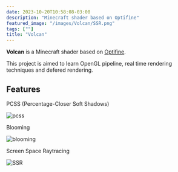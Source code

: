 ```yaml
---
date: 2023-10-20T10:58:08-03:00
description: "Minecraft shader based on Optifine"
featured_image: "/images/Volcan/SSR.png"
tags: [""]
title: "Volcan"
---
```


**Volcan** is a Minecraft shader based on [Optifine](https://github.com/sp614x/optifine).

This project is aimed to learn OpenGL pipeline, real time rendering techniques and defered rendering.

## Features

PCSS (Percentage-Closer Soft Shadows)

![pcss](/images/Volcan/pcss.png)

Blooming

![blooming](/images/Volcan/blooming.png)

Screen Space Raytracing

![SSR](/images/Volcan/SSR.png)
